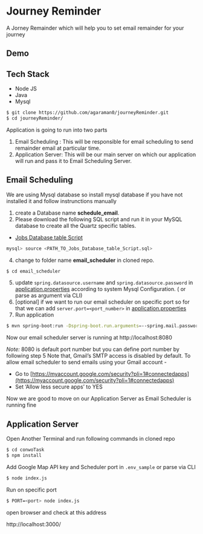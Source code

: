 # Journey Reminder

A Jorney Remainder which will help you to set email remainder for your journey

## Demo

## Tech Stack
+ Node JS
+ Java
+ Mysql

```bash 
$ git clone https://github.com/agaraman0/journeyReminder.git
$ cd journeyReminder/
```

Application is going to run into two parts 
1. Email Scheduling : This will be responsible for email scheduling to send remainder email at particular time. 
2. Application Server: This will be our main server on which our application will run and pass it to Email Scheduling Server.

## Email Scheduling
We are using Mysql database so install mysql database if you have not installed it and follow instrunctions manually

1. create a Database name **schedule_email**. 
2. Please download the following SQL script and run it in your MySQL database to create all the Quartz specific tables.
+ [Jobs Database table Script](https://github.com/quartznet/quartznet/blob/master/database/tables/tables_mysql_innodb.sql)
```bash
mysql> source <PATH_TO_Jobs_Database_table_Script.sql> 
``` 
4. change to folder name **email_scheduler** in cloned repo.
```bash
$ cd email_scheduler
```
5. update `spring.datasource.username` and `spring.datasource.password` in [application.properties](/email-scheduler/src/main/resources/application.properties) according to system Mysql Configuration. ( or parse as argument via CLI)
6. [optional] if we want to run our email scheduler on specific port so for that we can add ``server.port=<port_number>`` in [application.properties](/email-scheduler/src/main/resources/application.properties) 
7. Run application
```bash
$ mvn spring-boot:run -Dspring-boot.run.arguments=--spring.mail.password=<password>,--spring.mail.username=<email>
```

Now our email scheduler server is running at http://localhost:8080

*Note:* 8080 is default port number but you can define port number by following step 5
Note that, Gmail’s SMTP access is disabled by default. To allow email scheduler to send emails using your Gmail account -

-   Go to [https://myaccount.google.com/security?pli=1#connectedapps](https://myaccount.google.com/security?pli=1#connectedapps)
-   Set ‘Allow less secure apps’ to YES

Now we are good to move on our Application Server as Email Scheduler is running fine

## Application Server

Open Another Terminal and run following commands in cloned repo 

```bash
$ cd conwoTask
$ npm install
```

Add Google Map API key and Scheduler port in `.env_sample` or parse via CLI

```bash
$ node index.js
```
Run on specific port 

```bash
$ PORT=<port> node index.js
```

open browser and check at this address

http://localhost:3000/

